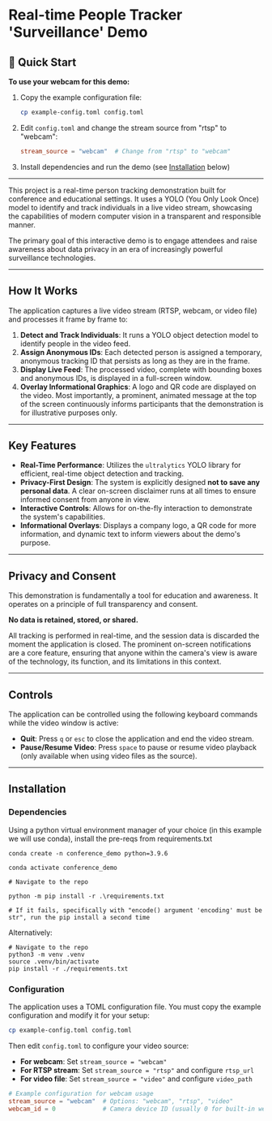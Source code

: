 # Real-time People Tracker 'Surveillance' Demo

## 🚀 Quick Start

**To use your webcam for this demo:**

1. Copy the example configuration file:
   ```bash
   cp example-config.toml config.toml
   ```

2. Edit `config.toml` and change the stream source from "rtsp" to "webcam":
   ```toml
   stream_source = "webcam"  # Change from "rtsp" to "webcam"
   ```

3. Install dependencies and run the demo (see [Installation](#installation) below)

---

This project is a real-time person tracking demonstration built for conference and educational settings. It uses a YOLO (You Only Look Once) model to identify and track individuals in a live video stream, showcasing the capabilities of modern computer vision in a transparent and responsible manner.

The primary goal of this interactive demo is to engage attendees and raise awareness about data privacy in an era of increasingly powerful surveillance technologies.

---

## How It Works

The application captures a live video stream (RTSP, webcam, or video file) and processes it frame by frame to:

1.  **Detect and Track Individuals**: It runs a YOLO object detection model to identify people in the video feed.
2.  **Assign Anonymous IDs**: Each detected person is assigned a temporary, anonymous tracking ID that persists as long as they are in the frame.
3.  **Display Live Feed**: The processed video, complete with bounding boxes and anonymous IDs, is displayed in a full-screen window.
4.  **Overlay Informational Graphics**: A logo and QR code are displayed on the video. Most importantly, a prominent, animated message at the top of the screen continuously informs participants that the demonstration is for illustrative purposes only.

---

## Key Features

* **Real-Time Performance**: Utilizes the `ultralytics` YOLO library for efficient, real-time object detection and tracking.
* **Privacy-First Design**: The system is explicitly designed **not to save any personal data**. A clear on-screen disclaimer runs at all times to ensure informed consent from anyone in view.
* **Interactive Controls**: Allows for on-the-fly interaction to demonstrate the system's capabilities.
* **Informational Overlays**: Displays a company logo, a QR code for more information, and dynamic text to inform viewers about the demo's purpose.

---

## Privacy and Consent

This demonstration is fundamentally a tool for education and awareness. It operates on a principle of full transparency and consent.

**No data is retained, stored, or shared.**

All tracking is performed in real-time, and the session data is discarded the moment the application is closed. The prominent on-screen notifications are a core feature, ensuring that anyone within the camera's view is aware of the technology, its function, and its limitations in this context.

---

## Controls

The application can be controlled using the following keyboard commands while the video window is active:

* **Quit**: Press `q` or `esc` to close the application and end the video stream.
* **Pause/Resume Video**: Press `space` to pause or resume video playback (only available when using video files as the source).

---

## Installation

### Dependencies

Using a python virtual environment manager of your choice (in this example we will use conda), install the pre-reqs from requirements.txt

```
conda create -n conference_demo python=3.9.6

conda activate conference_demo

# Navigate to the repo

python -m pip install -r .\requirements.txt

# If it fails, specifically with "encode() argument 'encoding' must be str", run the pip install a second time
```

Alternatively:

```
# Navigate to the repo
python3 -m venv .venv
source .venv/bin/activate
pip install -r ./requirements.txt
```

### Configuration

The application uses a TOML configuration file. You must copy the example configuration and modify it for your setup:

```bash
cp example-config.toml config.toml
```

Then edit `config.toml` to configure your video source:

- **For webcam**: Set `stream_source = "webcam"`
- **For RTSP stream**: Set `stream_source = "rtsp"` and configure `rtsp_url`
- **For video file**: Set `stream_source = "video"` and configure `video_path`

```toml
# Example configuration for webcam usage
stream_source = "webcam"  # Options: "webcam", "rtsp", "video"
webcam_id = 0             # Camera device ID (usually 0 for built-in webcam)
```

